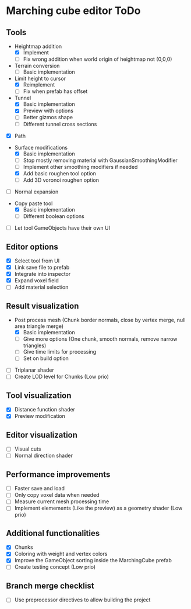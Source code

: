 # Marching cube editor ToDo

## Tools
- Heightmap addition
  - [x] Implement
  - [ ] Fix wrong addition when world origin of heightmap not (0,0,0)
- Terrain conversion
  - [ ] Basic implementation
- Limit height to cursor
  - [x] Reimplement
  - [ ] Fix when prefab has offset
- Tunnel
  - [x] Basic implementation
  - [x] Preview with options
  - [ ] Better gizmos shape
  - [ ] Different tunnel cross sections
- [x] Path
- Surface modifications
  - [x] Basic implementation
  - [ ] Stop mostly removing material with GaussianSmoothingModifier
  - [ ] Implement other smoothing modifiers if needed
  - [x] Add basic roughen tool option
  - [ ] Add 3D voronoi roughen option
- [ ] Normal expansion
- Copy paste tool
  - [x] Basic implementation
  - [ ] Different boolean options
- [ ] Let tool GameObjects have their own UI

## Editor options
- [x] Select tool from UI
- [x] Link save file to prefab
- [x] Integrate into inspector
- [x] Expand voxel field
- [ ] Add material selection

## Result visualization
- Post process mesh (Chunk border normals, close by vertex merge, null area triangle merge)
  - [x] Basic implementation
  - [ ] Give more options (One chunk, smooth normals, remove narrow triangles)
  - [ ] Give time limits for processing
  - [ ] Set on build option
- [ ] Triplanar shader
- [ ] Create LOD level for Chunks (Low prio)

## Tool visualization
- [x] Distance function shader
- [x] Preview modification

## Editor visualization
- [ ] Visual cuts
- [ ] Normal direction shader

## Performance improvements
- [ ] Faster save and load
- [ ] Only copy voxel data when needed
- [ ] Measure current mesh processing time
- [ ] Implement elemements (Like the preview) as a geometry shader (Low prio)

## Additional functionalities
- [x] Chunks
- [x] Coloring with weight and vertex colors
- [x] Improve the GameObject sorting inside the MarchingCube prefab
- [ ] Create testing concept (Low prio)

## Branch merge checklist
- [ ] Use preprocessor directives to allow building the project